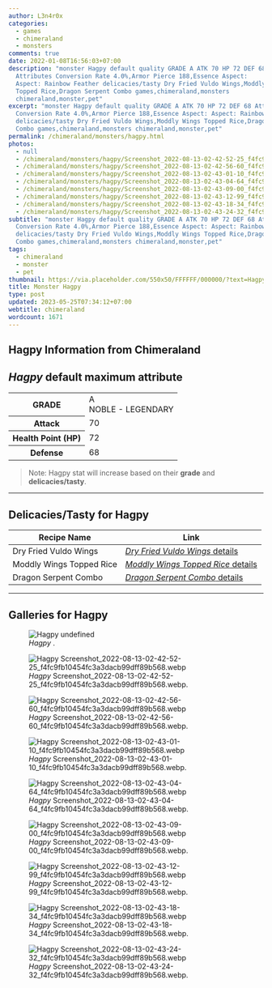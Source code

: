 ```yaml
---
author: L3n4r0x
categories:
  - games
  - chimeraland
  - monsters
comments: true
date: 2022-01-08T16:56:03+07:00
description: "monster Hagpy default quality GRADE A ATK 70 HP 72 DEF 68
  Attributes Conversion Rate 4.0%,Armor Pierce 188,Essence Aspect:
  Aspect: Rainbow Feather delicacies/tasty Dry Fried Vuldo Wings,Moddly Wings
  Topped Rice,Dragon Serpent Combo games,chimeraland,monsters
  chimeraland,monster,pet"
excerpt: "monster Hagpy default quality GRADE A ATK 70 HP 72 DEF 68 Attributes
  Conversion Rate 4.0%,Armor Pierce 188,Essence Aspect: Aspect: Rainbow Feather
  delicacies/tasty Dry Fried Vuldo Wings,Moddly Wings Topped Rice,Dragon Serpent
  Combo games,chimeraland,monsters chimeraland,monster,pet"
permalink: /chimeraland/monsters/hagpy.html
photos:
  - null
  - /chimeraland/monsters/hagpy/Screenshot_2022-08-13-02-42-52-25_f4fc9fb10454fc3a3dacb99dff89b568.webp
  - /chimeraland/monsters/hagpy/Screenshot_2022-08-13-02-42-56-60_f4fc9fb10454fc3a3dacb99dff89b568.webp
  - /chimeraland/monsters/hagpy/Screenshot_2022-08-13-02-43-01-10_f4fc9fb10454fc3a3dacb99dff89b568.webp
  - /chimeraland/monsters/hagpy/Screenshot_2022-08-13-02-43-04-64_f4fc9fb10454fc3a3dacb99dff89b568.webp
  - /chimeraland/monsters/hagpy/Screenshot_2022-08-13-02-43-09-00_f4fc9fb10454fc3a3dacb99dff89b568.webp
  - /chimeraland/monsters/hagpy/Screenshot_2022-08-13-02-43-12-99_f4fc9fb10454fc3a3dacb99dff89b568.webp
  - /chimeraland/monsters/hagpy/Screenshot_2022-08-13-02-43-18-34_f4fc9fb10454fc3a3dacb99dff89b568.webp
  - /chimeraland/monsters/hagpy/Screenshot_2022-08-13-02-43-24-32_f4fc9fb10454fc3a3dacb99dff89b568.webp
subtitle: "monster Hagpy default quality GRADE A ATK 70 HP 72 DEF 68 Attributes
  Conversion Rate 4.0%,Armor Pierce 188,Essence Aspect: Aspect: Rainbow Feather
  delicacies/tasty Dry Fried Vuldo Wings,Moddly Wings Topped Rice,Dragon Serpent
  Combo games,chimeraland,monsters chimeraland,monster,pet"
tags:
  - chimeraland
  - monster
  - pet
thumbnail: https://via.placeholder.com/550x50/FFFFFF/000000/?text=Hagpy
title: Monster Hagpy
type: post
updated: 2023-05-25T07:34:12+07:00
webtitle: chimeraland
wordcount: 1671
---
```


<link
  rel="stylesheet"
  href="https://rawcdn.githack.com/dimaslanjaka/Web-Manajemen/870a349/css/bootstrap-5-3-0-alpha3-wrapper.css"
/>
<section id="bootstrap-wrapper">
  <div data-bs-theme="dark">
    <h2>Hagpy Information from Chimeraland</h2>
    <h2 id="attribute"><i>Hagpy</i> default maximum attribute</h2>
    <div class="row">
      <div class="col mb-2">
        <div class="card">
          <div class="card-body">
            <table>
              <tr>
                <th>GRADE</th>
                <td>
                  A <br /><span class="text-warning">NOBLE - LEGENDARY</span>
                </td>
              </tr>
              <tr>
                <th>Attack</th>
                <td>70</td>
              </tr>
              <tr>
                <th>Health Point (HP)</th>
                <td>72</td>
              </tr>
              <tr>
                <th>Defense</th>
                <td>68</td>
              </tr>
            </table>
          </div>
        </div>
      </div>
    </div>
    <blockquote class="bd-callout bd-callout-warning">
      Note: Hagpy stat will increase based on their <b>grade</b> and
      <b>delicacies/tasty</b>.
    </blockquote>
    <hr />
    <h2 id="delicacies">Delicacies/Tasty for Hagpy</h2>
    <div class="card">
      <div class="card-body">
        <div class="table-responsive">
          <table class="table table-striped">
            <thead>
              <tr>
                <th>Recipe Name</th>
                <th>Link</th>
              </tr>
            </thead>
            <tbody>
              <tr>
                <td>Dry Fried Vuldo Wings</td>
                <td>
                  <a
                    href="#"
                    class="text-primary"
                    title="Click here to view recipe Dry Fried Vuldo Wings details"
                    ><i>Dry Fried Vuldo Wings</i> details</a
                  >
                </td>
              </tr>
              <tr>
                <td>Moddly Wings Topped Rice</td>
                <td>
                  <a
                    href="#"
                    class="text-primary"
                    title="Click here to view recipe Moddly Wings Topped Rice details"
                    ><i>Moddly Wings Topped Rice</i> details</a
                  >
                </td>
              </tr>
              <tr>
                <td>Dragon Serpent Combo</td>
                <td>
                  <a
                    href="#"
                    class="text-primary"
                    title="Click here to view recipe Dragon Serpent Combo details"
                    ><i>Dragon Serpent Combo</i> details</a
                  >
                </td>
              </tr>
            </tbody>
          </table>
        </div>
      </div>
    </div>
    <hr />
    <div id="gallery">
      <h2>Galleries for Hagpy</h2>
      <div class="row">
        <div class="col-lg-6 col-12">
          <figure>
            <img
              src="https://www.webmanajemen.com/undefined"
              alt="Hagpy undefined"
            />
            <figcaption style="word-wrap: break-word">
              <i>Hagpy</i> .
            </figcaption>
          </figure>
        </div>
        <div class="col-lg-6 col-12">
          <figure>
            <img
              src="https://www.webmanajemen.com/chimeraland/monsters/hagpy/Screenshot_2022-08-13-02-42-52-25_f4fc9fb10454fc3a3dacb99dff89b568.webp"
              alt="Hagpy Screenshot_2022-08-13-02-42-52-25_f4fc9fb10454fc3a3dacb99dff89b568.webp"
            />
            <figcaption style="word-wrap: break-word">
              <i>Hagpy</i>
              Screenshot_2022-08-13-02-42-52-25_f4fc9fb10454fc3a3dacb99dff89b568.webp.
            </figcaption>
          </figure>
        </div>
        <div class="col-lg-6 col-12">
          <figure>
            <img
              src="https://www.webmanajemen.com/chimeraland/monsters/hagpy/Screenshot_2022-08-13-02-42-56-60_f4fc9fb10454fc3a3dacb99dff89b568.webp"
              alt="Hagpy Screenshot_2022-08-13-02-42-56-60_f4fc9fb10454fc3a3dacb99dff89b568.webp"
            />
            <figcaption style="word-wrap: break-word">
              <i>Hagpy</i>
              Screenshot_2022-08-13-02-42-56-60_f4fc9fb10454fc3a3dacb99dff89b568.webp.
            </figcaption>
          </figure>
        </div>
        <div class="col-lg-6 col-12">
          <figure>
            <img
              src="https://www.webmanajemen.com/chimeraland/monsters/hagpy/Screenshot_2022-08-13-02-43-01-10_f4fc9fb10454fc3a3dacb99dff89b568.webp"
              alt="Hagpy Screenshot_2022-08-13-02-43-01-10_f4fc9fb10454fc3a3dacb99dff89b568.webp"
            />
            <figcaption style="word-wrap: break-word">
              <i>Hagpy</i>
              Screenshot_2022-08-13-02-43-01-10_f4fc9fb10454fc3a3dacb99dff89b568.webp.
            </figcaption>
          </figure>
        </div>
        <div class="col-lg-6 col-12">
          <figure>
            <img
              src="https://www.webmanajemen.com/chimeraland/monsters/hagpy/Screenshot_2022-08-13-02-43-04-64_f4fc9fb10454fc3a3dacb99dff89b568.webp"
              alt="Hagpy Screenshot_2022-08-13-02-43-04-64_f4fc9fb10454fc3a3dacb99dff89b568.webp"
            />
            <figcaption style="word-wrap: break-word">
              <i>Hagpy</i>
              Screenshot_2022-08-13-02-43-04-64_f4fc9fb10454fc3a3dacb99dff89b568.webp.
            </figcaption>
          </figure>
        </div>
        <div class="col-lg-6 col-12">
          <figure>
            <img
              src="https://www.webmanajemen.com/chimeraland/monsters/hagpy/Screenshot_2022-08-13-02-43-09-00_f4fc9fb10454fc3a3dacb99dff89b568.webp"
              alt="Hagpy Screenshot_2022-08-13-02-43-09-00_f4fc9fb10454fc3a3dacb99dff89b568.webp"
            />
            <figcaption style="word-wrap: break-word">
              <i>Hagpy</i>
              Screenshot_2022-08-13-02-43-09-00_f4fc9fb10454fc3a3dacb99dff89b568.webp.
            </figcaption>
          </figure>
        </div>
        <div class="col-lg-6 col-12">
          <figure>
            <img
              src="https://www.webmanajemen.com/chimeraland/monsters/hagpy/Screenshot_2022-08-13-02-43-12-99_f4fc9fb10454fc3a3dacb99dff89b568.webp"
              alt="Hagpy Screenshot_2022-08-13-02-43-12-99_f4fc9fb10454fc3a3dacb99dff89b568.webp"
            />
            <figcaption style="word-wrap: break-word">
              <i>Hagpy</i>
              Screenshot_2022-08-13-02-43-12-99_f4fc9fb10454fc3a3dacb99dff89b568.webp.
            </figcaption>
          </figure>
        </div>
        <div class="col-lg-6 col-12">
          <figure>
            <img
              src="https://www.webmanajemen.com/chimeraland/monsters/hagpy/Screenshot_2022-08-13-02-43-18-34_f4fc9fb10454fc3a3dacb99dff89b568.webp"
              alt="Hagpy Screenshot_2022-08-13-02-43-18-34_f4fc9fb10454fc3a3dacb99dff89b568.webp"
            />
            <figcaption style="word-wrap: break-word">
              <i>Hagpy</i>
              Screenshot_2022-08-13-02-43-18-34_f4fc9fb10454fc3a3dacb99dff89b568.webp.
            </figcaption>
          </figure>
        </div>
        <div class="col-lg-6 col-12">
          <figure>
            <img
              src="https://www.webmanajemen.com/chimeraland/monsters/hagpy/Screenshot_2022-08-13-02-43-24-32_f4fc9fb10454fc3a3dacb99dff89b568.webp"
              alt="Hagpy Screenshot_2022-08-13-02-43-24-32_f4fc9fb10454fc3a3dacb99dff89b568.webp"
            />
            <figcaption style="word-wrap: break-word">
              <i>Hagpy</i>
              Screenshot_2022-08-13-02-43-24-32_f4fc9fb10454fc3a3dacb99dff89b568.webp.
            </figcaption>
          </figure>
        </div>
      </div>
    </div>
  </div>
</section>
